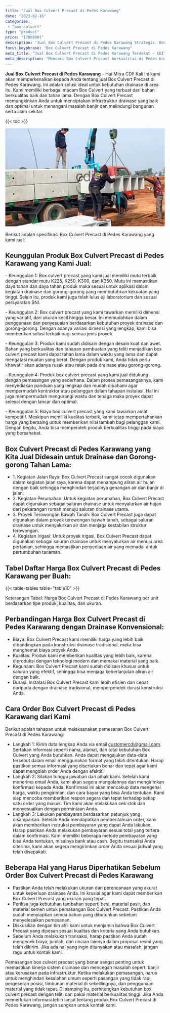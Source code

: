 ```yaml
---
title: "Jual Box Culvert Precast di Pedes Karawang"
date: "2023-02-16"
categories:
 - "box-culvert"
type: "product"
price: "[700000]"
description: "Jual Box Culvert Precast di Pedes Karawang Strategis. Box Culvert Precast ini menjadi solusi utama dalam proyek pembangunan sebagai saluran drainase yang kuat dan unggul. Konsultasikan kebutuhan Anda sekarang."
focus_keyphrase: "Box Culvert Precast di Pedes Karawang"
meta_title: "Jual Box Culvert Precast di Pedes Karawang Terdekat - CDI"
meta_description: "Mencari Box Culvert Precast berkualitas di Pedes Karawang? Kami adalah solusi tepat dengan penawaran kompetitif. Dapatkan informasi sekarang."
---
```


**Jual Box Culvert Precast di Pedes Karawang** – Hai Mitra CDI! Kali ini kami akan memperkenalkan kepada Anda tentang jual Box Culvert Precast di Pedes Karawang. Ini adalah solusi ideal untuk kebutuhan drainase di area itu. Kami memiliki berbagai macam Box Culvert yang terbuat dari bahan berkualitas baik dan tahan lama. Dengan Box Culvert Precast memungkinkan Anda untuk menciptakan infrastruktur drainase yang baik dan optimal untuk menangani masalah banjir dan melindungi bangunan serta alam sekitar.

{{< toc >}}

![Jual Box Culvert Precast di Pedes Karawang](/images/box-culvert/box-culvert-12.jpg)

Berikut adalah spesifikasi Box Culvert Precast di Pedes Karawang yang kami jual: 

## Keunggulan Produk Box Culvert Precast di Pedes Karawang yang Kami Jual:

\- Keunggulan 1: Box culvert precast yang kami jual memiliki mutu terbaik dengan standar mutu K225, K250, K300, dan K350. Mutu ini memastikan daya tahan dan daya tahan produk maka sesuai untuk aplikasi dalam kegiatan drainase dan gorong-gorong yang membutuhkan kekuatan yang tinggi. Selain itu, produk kami juga telah lulus uji laboratorium dan sesuai persyaratan SNI.

\- Keunggulan 2: Box culvert precast yang kami tawarkan memiliki dimensi yang variatif, dari ukuran kecil hingga besar. Ini memudahkan dalam penggunaan dan penyesuaian berdasarkan kebutuhan proyek drainase dan gorong-gorong. Dengan adanya variasi dimensi yang lengkap, kami bisa memberikan solusi terbaik bagi semua jenis proyek.

\- Keunggulan 3: Produk kami sudah didisain dengan desain kuat dan awet. Bahan yang berkualitas dan tahapan pembuatan yang teliti menjadikan box culvert precast kami dapat tahan lama dalam waktu yang lama dan dapat mengatasi muatan yang berat. Dengan produk kami, Anda tidak perlu khawatir akan adanya rusak atau retak pada drainase atau gorong-gorong.

\- Keunggulan 4: Produk box culvert precast yang kami jual didukung dengan pemasangan yang sederhana. Dalam proses pemasangannya, kami menyediakan panduan yang lengkap dan mudah dipahami agar mempermudah kontraktor atau pelanggan dalam tahapan instalasi. Hal ini juga mempermudah mengurangi waktu dan tenaga maka proyek dapat selesai dengan lancar dan optimal.

\- Keunggulan 5: Biaya box culvert precast yang kami tawarkan amat kompetitif. Meskipun memiliki kualitas terbaik, kami tetap mempertahankan harga yang bersaing untuk memberikan nilai tambah bagi pelanggan kami. Dengan begitu, Anda bisa memperoleh produk berkualitas tinggi pada biaya yang bersahabat.

## Box Culvert Precast di Pedes Karawang yang Kita Jual Didesain untuk Drainase dan Gorong-gorong Tahan Lama:

*   1\. Kegiatan Jalan Raya: Box Culvert Precast sangat cocok digunakan dalam kegiatan jalan raya, karena dapat menampung aliran air hujan dengan baik sehingga menghindari terjadinya genangan air dan banjir di jalan.
*   2\. Kegiatan Perumahan: Untuk kegiatan perumahan, Box Culvert Precast dapat digunakan sebagai saluran drainase untuk menyalurkan air hujan dari pekarangan rumah menuju saluran drainase utama.
*   3\. Proyek Terowongan Bawah Tanah: Box Culvert Precast juga dapat digunakan dalam proyek terowongan bawah tanah, sebagai saluran drainase untuk menyalurkan air dan menjaga kestabilan struktur terowongan.
*   4\. Kegiatan Irigasi: Untuk proyek irigasi, Box Culvert Precast dapat digunakan sebagai saluran drainase untuk menyalurkan air menuju area pertanian, sehingga memastikan penyediaan air yang memadai untuk pertumbuhan tanaman.

## Tabel Daftar Harga Box Culvert Precast di Pedes Karawang per Buah:

{{< table-tables table="table10" >}}

Keterangan Tabel: Harga Box Culvert Precast di Pedes Karawang per unit berdasarkan tipe produk, kualitas, dan ukuran.

## Perbandingan Harga Box Culvert Precast di Pedes Karawang dengan Drainase Konvensional:

*   Biaya: Box Culvert Precast kami memiliki harga yang lebih baik dibandingkan pada konstruksi drainase tradisional, maka bisa menghemat biaya proyek Anda.
*   Kualitas: Produk kami memberikan kualitas yang lebih baik, karena diproduksi dengan teknologi modern dan memakai material yang baik.
*   Kegunaan: Box Culvert Precast kami sudah didisain khusus untuk saluran yang efektif, sehingga bisa menjaga keberlanjutan aliran air dengan baik.
*   Durasi: Instalasi Box Culvert Precast kami lebih efisien dan cepat daripada dengan drainase tradisional, memperpendek durasi konstruksi Anda.

## Cara Order Box Culvert Precast di Pedes Karawang dari Kami

Berikut adalah tahapan untuk melaksanakan pemesanan Box Culvert Precast di Pedes Karawang:

*   Langkah 1: Kirim data lengkap Anda via email customercdi@gmail.com. Sertakan informasi seperti nama, alamat, dan total kebutuhan Box Culvert yang Anda butuhkan.
Anda dapat mengajukan data-data tersebut dalam email menggunakan format yang telah ditentukan. Harap pastikan semua informasi yang disertakan benar dan tepat agar kami dapat mengolah order Anda dengan efektif.
*   Langkah 2: Silakan tunggu jawaban dari pihak kami. Setelah kami menerima email Anda, kami akan segera mengolahnya dan mengirimkan konfirmasi kepada Anda. Konfirmasi ini akan mencakup data mengenai harga, waktu pengiriman, dan cara bayar yang bisa Anda tentukan.
Kami siap mencoba memberikan respon segera dan tepat terhadap setiap satu order yang masuk. Tim kami akan melakukan cek stok dan menyesuaikan dengan permintaan Anda.
*   Langkah 3: Lakukan pembayaran berdasarkan petunjuk yang disampaikan. Setelah Anda mendapatkan pemberitahuan order, kami akan memberikan instruksi pembayaran yang dapat Anda lakukan. Harap pastikan Anda melakukan pembayaran sesuai total yang tertera dalam konfirmasi.
Kami memiliki beberapa metode pembayaran yang bisa Anda tentukan, misalnya bank atau cash. Begitu transaksi Anda diterima, kami akan segera mengirimkan order Anda sesuai jadwal yang telah disepakati.

## Beberapa Hal yang Harus Diperhatikan Sebelum Order Box Culvert Precast di Pedes Karawang

*   Pastikan Anda telah melakukan ukuran dan perencanaan yang akurat untuk keperluan drainase Anda. Ini krusial agar kami dapat memberikan Box Culvert Precast yang ukuran yang tepat.
*   Periksa juga kebutuhan tambahan seperti besi, material pasir, dan material semen untuk pemasangan Box Culvert Precast. Pastikan Anda sudah menyiapkan semua bahan yang dibutuhkan sebelum menyelesaikan pemesanan.
*   Diskusikan dengan tim ahli kami untuk menjamin bahwa Box Culvert Precast yang dipesan sesuai kualitas dan kriteria yang Anda butuhkan.
*   Sebelum Anda melakukan transaksi, harap pastikan Anda sudah mengecek biaya, jumlah, dan rincian lainnya dalam proposal resmi yang telah dikirim. Jika ada hal yang ingin ditanyakan atau masalah, jangan ragu untuk kontak kami.

Pemasangan box culvert precast yang benar sangat penting untuk memastikan kinerja sistem drainase dan mencegah masalah seperti banjir atau kerusakan pada infrastruktur. Ketika melakukan pemasangan, harus untuk menghindari kesalahan umum seperti pasangan yang tidak rapi, pergeseran posisi, timbunan material di sekelilingnya, dan penggunaan material yang tidak tepat. Di samping itu, perhitungkan kebutuhan box culvert precast dengan teliti dan pakai material berkualitas tinggi. Jika Anda memerlukan informasi lebih lanjut tentang produk Box Culvert Precast di Pedes Karawang, jangan sungkan untuk kontak kami.